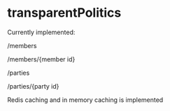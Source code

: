 # transparentPolitics

Currently implemented:

/members

/members/{member id}

/parties

/parties/{party id}

Redis caching and in memory caching is implemented
